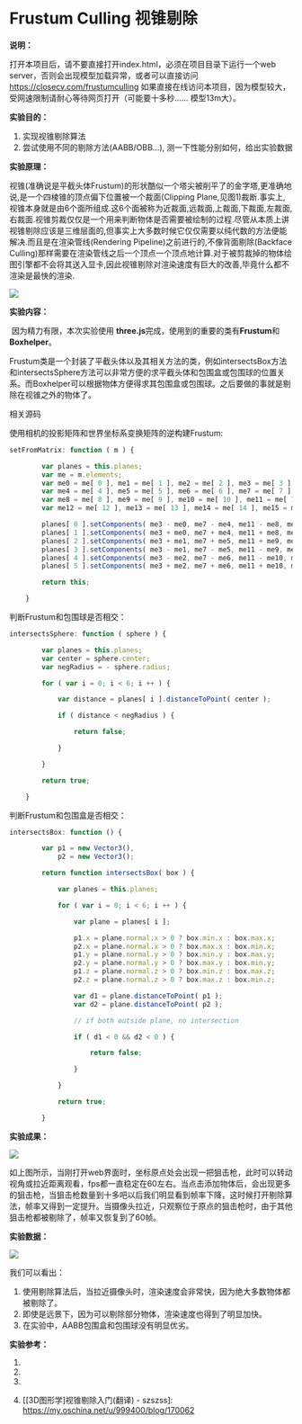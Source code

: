 # Frustum Culling 视锥剔除

**说明：**

打开本项目后，请不要直接打开index.html，必须在项目目录下运行一个web server，否则会出现模型加载异常，或者可以直接访问 https://closecv.com/frustumculling 如果直接在线访问本项目，因为模型较大，受网速限制请耐心等待网页打开（可能要十多秒…… 模型13m大）。



**实验目的：**

1. 实现视锥剔除算法
2. 尝试使用不同的剔除方法(AABB/OBB…), 测一下性能分别如何，给出实验数据

**实验原理：**

​	视锥(准确说是平截头体Frustum)的形状酷似一个塔尖被削平了的金字塔,更准确地说,是一个四棱锥的顶点偏下位置被一个裁面(Clipping Plane,见图1)裁断.事实上,视锥本身就是由6个面所组成.这6个面被称为近裁面,远裁面,上裁面,下裁面,左裁面,右裁面.视锥剪裁仅仅是一个用来判断物体是否需要被绘制的过程.尽管从本质上讲视锥剔除应该是三维层面的,但事实上大多数时候它仅仅需要以纯代数的方法便能解决.而且是在渲染管线(Rendering Pipeline)之前进行的,不像背面剔除(Backface Culling)那样需要在渲染管线之后一个顶点一个顶点地计算.对于被剪裁掉的物体绘图引擎都不会将其送入显卡,因此视锥剔除对渲染速度有巨大的改善,毕竟什么都不渲染是最快的渲染.

![](http://static.oschina.net/uploads/img/201310/20020542_5jKt.png)

**实验内容：**

​	因为精力有限，本次实验使用 **three.js**完成，使用到的重要的类有**Frustum**和**Boxhelper**。

​	Frustum类是一个封装了平截头体以及其相关方法的类，例如intersectsBox方法和intersectsSphere方法可以非常方便的求平截头体和包围盒或包围球的位置关系。而Boxhelper可以根据物体方便得求其包围盒或包围球。之后要做的事就是剔除在视锥之外的物体了。



相关源码

使用相机的投影矩阵和世界坐标系变换矩阵的逆构建Frustum:

```js
setFromMatrix: function ( m ) {

		var planes = this.planes;
		var me = m.elements;
		var me0 = me[ 0 ], me1 = me[ 1 ], me2 = me[ 2 ], me3 = me[ 3 ];
		var me4 = me[ 4 ], me5 = me[ 5 ], me6 = me[ 6 ], me7 = me[ 7 ];
		var me8 = me[ 8 ], me9 = me[ 9 ], me10 = me[ 10 ], me11 = me[ 11 ];
		var me12 = me[ 12 ], me13 = me[ 13 ], me14 = me[ 14 ], me15 = me[ 15 ];

		planes[ 0 ].setComponents( me3 - me0, me7 - me4, me11 - me8, me15 - me12 ).normalize();
		planes[ 1 ].setComponents( me3 + me0, me7 + me4, me11 + me8, me15 + me12 ).normalize();
		planes[ 2 ].setComponents( me3 + me1, me7 + me5, me11 + me9, me15 + me13 ).normalize();
		planes[ 3 ].setComponents( me3 - me1, me7 - me5, me11 - me9, me15 - me13 ).normalize();
		planes[ 4 ].setComponents( me3 - me2, me7 - me6, me11 - me10, me15 - me14 ).normalize();
		planes[ 5 ].setComponents( me3 + me2, me7 + me6, me11 + me10, me15 + me14 ).normalize();

		return this;

	}
```



判断Frustum和包围球是否相交：

```js
intersectsSphere: function ( sphere ) {

		var planes = this.planes;
		var center = sphere.center;
		var negRadius = - sphere.radius;

		for ( var i = 0; i < 6; i ++ ) {

			var distance = planes[ i ].distanceToPoint( center );

			if ( distance < negRadius ) {

				return false;

			}

		}

		return true;

	}
```





判断Frustum和包围盒是否相交：

```js
intersectsBox: function () {

		var p1 = new Vector3(),
			p2 = new Vector3();

		return function intersectsBox( box ) {

			var planes = this.planes;

			for ( var i = 0; i < 6; i ++ ) {

				var plane = planes[ i ];

				p1.x = plane.normal.x > 0 ? box.min.x : box.max.x;
				p2.x = plane.normal.x > 0 ? box.max.x : box.min.x;
				p1.y = plane.normal.y > 0 ? box.min.y : box.max.y;
				p2.y = plane.normal.y > 0 ? box.max.y : box.min.y;
				p1.z = plane.normal.z > 0 ? box.min.z : box.max.z;
				p2.z = plane.normal.z > 0 ? box.max.z : box.min.z;

				var d1 = plane.distanceToPoint( p1 );
				var d2 = plane.distanceToPoint( p2 );

				// if both outside plane, no intersection

				if ( d1 < 0 && d2 < 0 ) {

					return false;

				}

			}

			return true;

		}
```



**实验成果：**

![](https://ws1.sinaimg.cn/large/006gbcdOgy1frzki4qz13g30z50i3kjl.jpg)

如上图所示，当刚打开web界面时，坐标原点处会出现一把狙击枪，此时可以转动视角或拉近距离观看，fps都一直稳定在60左右。当点击添加物体后，会出现更多的狙击枪，当狙击枪数量到十多吧以后我们明显看到帧率下降，这时候打开剔除算法，帧率又得到一定提升。当摄像头拉近，只观察位于原点的狙击枪时，由于其他狙击枪都被剔除了，帧率又恢复到了60帧。

**实验数据：**

![](https://ws1.sinaimg.cn/large/006gbcdOgy1frzmaihtjfj31lg0dugnh.jpg)

我们可以看出：

1. 使用剔除算法后，当拉近摄像头时，渲染速度会非常快，因为绝大多数物体都被剔除了。
2. 即使是远景下，因为可以剔除部分物体，渲染速度也得到了明显加快。
3. 在实验中，AABB包围盒和包围球没有明显优劣。

**实验参考：**

1. [Frustum - three.js docs]: https://threejs.org/docs/#api/math/Frustum

2. [THREE.js check if object is in frustum - Stack Overflow]: https://stackoverflow.com/questions/24877880/three-js-check-if-object-is-in-frustum

3. [three.js 如何判断一个坐标是否在相机视野内？ - 知乎]: https://www.zhihu.com/question/49989787

4. [[3D图形学\]视锥剔除入门(翻译) - szszss]: https://my.oschina.net/u/999400/blog/170062

   